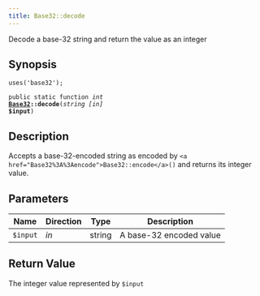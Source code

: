 ```yaml
---
title: Base32::decode
---
```


Decode a base-32 string and return the value as an integer

## Synopsis

<code>uses('base32');</code>

<code>public static function <i>int</i> <b><a href="Base32">Base32</a>::decode</b>(<i>string</i> <i>[in]</i> <b>$input</b>)</code>

## Description

Accepts a base-32-encoded string as encoded by `<a href="Base32%3A%3Aencode">Base32::encode</a>()` and
returns its integer value.

## Parameters

<table>
  <thead>
    <tr>
      <th>Name</th>
      <th>Direction</th>
      <th>Type</th>
      <th>Description</th>
    </tr>
  </thead>
  <tbody>
    <tr>
      <td><code>$input</code>
      <td><i>in</i></td>
      <td>string</td>
      <td>
A base-32 encoded value
      </td>
    </tr>
  </tbody>
</table>

## Return Value

The integer value represented by `$input`

